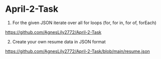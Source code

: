 # April-2-Task
1. For the given JSON iterate over all for loops (for, for in, for of, forEach) 

https://github.com/AgnesLily2772/April-2-Task


2. Create your own resume data in JSON format 

https://github.com/AgnesLily2772/April-2-Task/blob/main/resume.json
